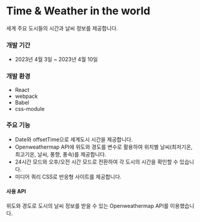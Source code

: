 # Time & Weather in the world

세계 주요 도시들의 시간과 날씨 정보를 제공합니다.

### 개발 기간

- 2023년 4월 3일 ~ 2023년 4월 10일

### 개발 환경

- React
- webpack
- Babel
- css-module

### 주요 기능

- Date와 offsetTime으로 세계도시 시간을 제공합니다.
- Openweathermap API에 위도와 경도를 변수로 활용하여 위치별 날씨(최저기온, 최고기온, 날씨, 풍향, 풍속)를 제공합니다.
- 24시간 모드와 오후/오전 시간 모드로 전환하여 각 도시의 시간을 확인할 수 있습니다.
- 미디어 쿼리 CSS로 반응형 사이트를 제공합니다.

#### 사용 API

위도와 경도로 도시의 날씨 정보를 받을 수 있는 Openweathermap API를 이용했습니다.
